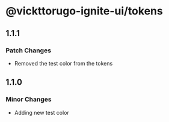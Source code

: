 # @vickttorugo-ignite-ui/tokens

## 1.1.1

### Patch Changes

- Removed the test color from the tokens

## 1.1.0

### Minor Changes

- Adding new test color
